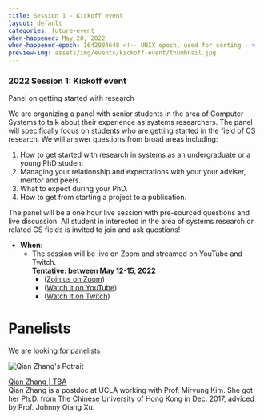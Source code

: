 ```yaml
---
title: Session 1 - Kickoff event
layout: default
categories: future-event
when-happened: May 20, 2022
when-happened-epoch: 1642904648 <!-- UNIX epoch, used for sorting -->
preview-img: assets/img/events/kickoff-event/thumbnail.jpg
---
```


### 2022 Session 1: Kickoff event
Panel on getting started with research

We are organizing a panel with senior students in the area of Computer Systems to talk about their experience as systems researchers. The panel will specifically focus on students who are getting started in the field of CS research. We will answer questions from broad areas including:
1. How to get started with research in systems as an undergraduate or a young PhD student
2. Managing your relationship and expectations with your your adviser, mentor and peers.
3. What to expect during your PhD.
4. How to get from starting a project to a publication.

The panel will be a one hour live session with pre-sourced questions and live discussion. All student in interested in the area of systems research or related CS fields is invited to join and ask questions!

* **When**:
  * The session will be live on Zoom and streamed on YouTube and Twitch.  
  **Tentative: between May 12-15, 2022** 
    * ([Zoin us on Zoom](https://www.youtube.com/watch?v=j5dCWp3EfOM))  
    * ([Watch it on YouTube](https://www.youtube.com/watch?v=j5dCWp3EfOM))  
    * ([Watch it on Twitch](https://www.youtube.com/watch?v=j5dCWp3EfOM))  

# Panelists

We are looking for panelists
<div class="bio">
<img class="headshot" src="{{'/assets/img/daglis.png' | relative_url }}" alt="Qian Zhang's Potrait"/> 

<a href="http://web.cs.ucla.edu/~zhangqian/">Qian Zhang | TBA</a><br>
Qian Zhang is a postdoc at UCLA working with Prof. Miryung Kim. She got her Ph.D. from The Chinese University of Hong Kong in Dec. 2017, adviced by Prof. Johnny Qiang Xu.

</div>

